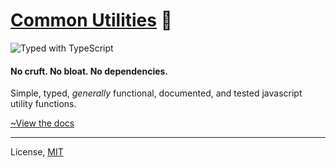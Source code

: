 # [Common Utilities](https://yowainwright.gitbook.io/common-utilities/) 🧰

![Typed with TypeScript](https://flat.badgen.net/badge/icon/Typed?icon=typescript&label&labelColor=blue&color=555555)


#### No cruft. No bloat. No dependencies.

Simple, typed, _generally_ functional, documented, and tested javascript utility functions.

[~View the docs](https://yowainwright.gitbook.io/common-utilities/)

---

License, [MIT](./LICENSE)
